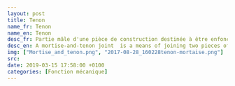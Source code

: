 ```yaml
---
layout: post
title: Tenon
name_fr: Tenon
name_en: Tenon
desc_fr: Partie mâle d'une pièce de construction destinée à être enfoncée dans la partie femelle (mortaise ou rainure) d'une autre pièce et qui tient les deux par emboîtement.
desc_en: A mortise-and-tenon joint  is a means of joining two pieces of wood at an angle (usually 90°) to each other. A protruding tenon, cut at the end of one piece, fits into a corresponding recess, called a mortise, in the other.
img: ["Mortise_and_tenon.png", "2017-08-28_160228tenon-mortaise.png"]
src: 
date: 2019-03-15 17:58:00 +0100
categories: [Fonction mécanique]
---
```

